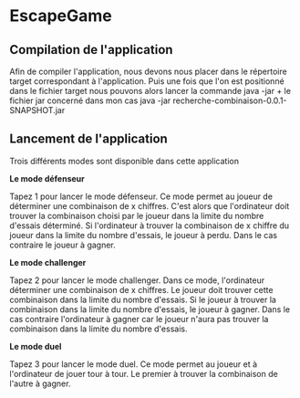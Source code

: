 # EscapeGame
## Compilation de l'application 

Afin de compiler l'application, nous devons nous placer dans le répertoire target correspondant à l'application. Puis une fois que l'on est positionné dans le fichier target nous pouvons alors lancer la commande java -jar + le fichier jar concerné dans mon cas java -jar recherche-combinaison-0.0.1-SNAPSHOT.jar

## Lancement de l'application 
 
Trois différents modes sont disponible dans cette application 

**Le mode défenseur**

Tapez 1 pour lancer le mode défenseur. Ce mode permet au joueur de déterminer une combinaison de x chiffres. C'est alors que l'ordinateur doit trouver la combinaison choisi par le joueur dans la limite du nombre d'essais déterminé. 
Si l'ordinateur à trouver la combinaison de x chiffre du joueur dans la limite du nombre d'essais, le joueur à perdu. Dans le cas contraire le joueur à gagner.

**Le mode challenger**

Tapez 2 pour lancer le mode challenger. Dans ce mode, l'ordinateur déterminer une combinaison de x chiffres. Le joueur doit trouver cette combinaison dans la limite du nombre d'essais. 
Si le joueur à trouver la combinaison dans la limite du nombre d'essais, le joueur à gagner. Dans le cas contraire l'ordinateur à gagner car le joueur n'aura pas trouver la combinaison dans la limite du nombre d'essais.

**Le mode duel**

Tapez 3 pour lancer le mode duel. Ce mode permet au joueur et à l'ordinateur de jouer tour à tour. Le premier à trouver la combinaison de l'autre à gagner.
